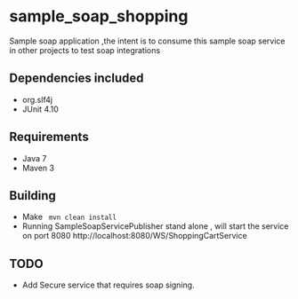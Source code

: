 sample_soap_shopping
============================

Sample soap application ,the intent is to consume this sample soap service in other projects
to test soap integrations


Dependencies included
---------------------
- org.slf4j
- JUnit 4.10

Requirements
------------
- Java 7
- Maven 3

Building
--------
- Make  <code> mvn clean install </code>
- Running SampleSoapServicePublisher stand alone , will start the service on port 8080
http://localhost:8080/WS/ShoppingCartService

TODO
---------
- Add Secure service that requires soap signing.

